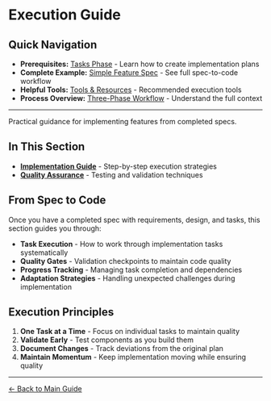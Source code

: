 # Execution Guide

<!-- Navigation Metadata -->
<!-- Section: Execution | Level: Overview | Prerequisites: process/tasks-phase.md -->
<!-- Related: examples/simple-feature-spec.md, resources/tools.md, process/README.md -->

## Quick Navigation
- **Prerequisites:** [Tasks Phase](../process/tasks-phase.md) - Learn how to create implementation plans
- **Complete Example:** [Simple Feature Spec](../examples/simple-feature-spec.md) - See full spec-to-code workflow
- **Helpful Tools:** [Tools & Resources](../resources/tools.md) - Recommended execution tools
- **Process Overview:** [Three-Phase Workflow](../process/README.md) - Understand the full context

---

Practical guidance for implementing features from completed specs.

## In This Section

- **[Implementation Guide](implementation-guide.md)** - Step-by-step execution strategies
- **[Quality Assurance](quality-assurance.md)** - Testing and validation techniques

## From Spec to Code

Once you have a completed spec with requirements, design, and tasks, this section guides you through:

- **Task Execution** - How to work through implementation tasks systematically
- **Quality Gates** - Validation checkpoints to maintain code quality
- **Progress Tracking** - Managing task completion and dependencies
- **Adaptation Strategies** - Handling unexpected challenges during implementation

## Execution Principles

1. **One Task at a Time** - Focus on individual tasks to maintain quality
2. **Validate Early** - Test components as you build them
3. **Document Changes** - Track deviations from the original plan
4. **Maintain Momentum** - Keep implementation moving while ensuring quality

---

[← Back to Main Guide](../../README.md)